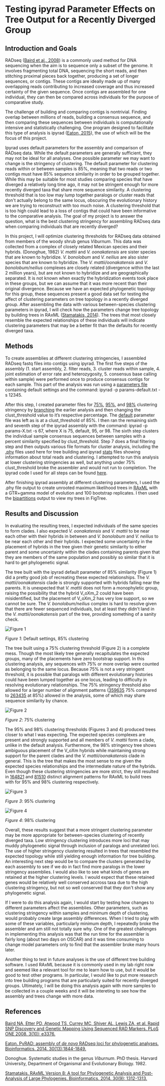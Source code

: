 # Testing ipyrad Parameter Effects on Tree Output for a Recently Diverged Group

## Introduction and Goals

RADseq ([Baird et al., 2008](http://journals.plos.org/plosone/article?id=10.1371/journal.pone.0003376)) is a commonly used method for DNA sequencing when the aim is to sequence only a subset of the genome. It involves fragmenting total DNA, sequencing the short reads, and then stitching proximal pieces back together, producing a set of longer sequences, or contigs. These contigs are ideally made up of many overlapping reads contributing to increased coverage and thus increased certainty of the given sequence. Once contigs are assembled for one individual, they can then be compared across individuals for the purpose of comparative study. 

The challenge of building and comparing contigs is nontrivial. Finding overlap between millions of reads, building a consensus sequence, and then comparing these sequences between individuals is computationally intensive and statistically challenging. One program designed to facilitate this type of analysis is ipyrad ([Eaton, 2015](http://bioinformatics.oxfordjournals.org/content/30/13/1844)), the use of which will be the focus of this project.

Ipyrad uses default parameters for the assembly and comparison of RADseq data. While the default parameters are generally sufficient, they may not be ideal for all analyses. One possible parameter we may want to change is the stringency of clustering. The default parameter for clustering reads within or between samples is 85%, meaning that two reads or two contigs must have 85% sequence similarity in order to be grouped together. While this may be suitable for most studies comparing species that have diverged a relatively long time ago, it may not be stringent enough for more recently diverged taxa that share more sequence similarity. A clustering threshold that is too low may lump together paralogs or cluster reads that don't actually belong to the same locus, obscuring the evolutionary history we are trying to reconstruct with too much noise. A clustering threshold that is too high could lead to a loss of contigs that could have been informative to the comparative analysis. The goal of my project is to answer the question, what is the best clustering stringency for assembling RADseq data when comparing individuals that are recently diverged?

In this project, I will optimize clustering thresholds for RADseq data obtained from members of the woody shrub genus *Viburnum*. This data was collected from a complex of closely related Mexican species and their hybrids. (Donoghue, 1982) *V. mattii* and *V. oonakatensis* are sister species that are known to hybridize. *V. bonolobum* and *V. neilius* are also sister species that are known to hybridize. The *V. mattii/oonakatensis* and *V. bonolobum/neilius* complexes are closely related (divergence within the last 2 million years), but are not known to hybridize and are geographically separated. It is not known when exactly the hybridization events took place in these groups, but we can assume that it was more recent than their original divergence. Because we have an expected phylogenetic topology for this group, these sequences present a good data set for testing the affect of clustering parameters on tree topology in a recently diverged group. After assembling the data with various between-species clustering parameters in ipyrad, I will check how the parameters change tree topology by building trees in RAxML ([Stamatakis, 2014](http://bioinformatics.oxfordjournals.org/content/early/2014/01/21/bioinformatics.btu033.abstract?keytype=ref&ijkey=VTEqgUJYCDcf0kP)). The trees that most closely resemble the expected relationships of these individuals will indicate clustering parameters that may be a better fit than the defaults for recently diverged taxa.

## Methods

To create assemblies at different clustering stringencies, I assembled RADseq fastq files into contigs using ipyrad. The first five steps of the assembly (1. start assembly, 2. filter reads, 3. cluster reads within sample, 4. joint estimation of error rate and heterozygosity, 5. consensus base calling within sample) were performed once to produce consensus contigs for each sample. This part of the analysis was run using a [parameters file](https://github.com/moeglein/phylobio_final_project/blob/master/code/params-default.txt) containing default settings and the command: ipyrad -p params-default.txt -s 12345. 

After this step, I created parameter files for [75%]( https://github.com/moeglein/phylobio_final_project/blob/master/code/params-75.txt), [95%]( https://github.com/moeglein/phylobio_final_project/blob/master/code/params-95.txt), and [98%]( https://github.com/moeglein/phylobio_final_project/blob/master/code/params-98.txt) clustering stringency by [branching](https://github.com/moeglein/phylobio_final_project/blob/master/code/ipyrad_code) the earlier analysis and then changing the clust_threshold value to it’s respective percentage. The [default](https://github.com/moeglein/phylobio_final_project/blob/master/code/params-default.txt) parameter file was left as is at a clust_threshold of 85%. I then ran the remaining sixth and seventh step of the ipyrad assembly with the command: ipyrad -p params-X.txt -s 67, where X is 75, default, 95, or 98. The sixth step clusters the individual sample consensus sequences between samples with a percent similarity specified by clust_threshold. Step 7 does a final filtering step and then outputs various file formats for cluster analysis, including the [.phy](https://github.com/moeglein/phylobio_final_project/tree/master/data) files used here for tree building and ipyrad [stats]( https://github.com/moeglein/phylobio_final_project/tree/master/data) files showing information about total reads and clustering. I attempted to run this analysis at lower clustering stringencies as well, but anything under 75% clust_threshold broke the assembler and would not run to completion. The ipyrad code I used for all steps can be found [here](https://github.com/moeglein/phylobio_final_project/blob/master/code/ipyrad_code).

After finishing ipyrad assembly at different clustering parameters, I used the .phy file output to create unrooted maximum likelihood trees in [RAxML](https://github.com/moeglein/phylobio_final_project/blob/master/code/default_tree.sh) with a GTR+gamma model of evolution and 100 bootstrap replicates. I then used the [bipartitions](https://github.com/moeglein/phylobio_final_project/blob/master/data/RAxML_bipartitions.default) output to view my trees in FigTree.


## Results and Discussion

In evaluating the resulting trees, I expected individuals of the same species to form clades. I also expected *V. oonakatensis* and *V. mattii* to be near each other with their hybrids in between and *V. bonolobum* and *V. neilius* to be near each other and their hybrids. I expected some uncertainty in the placement of hybrids in the tree given their genetic similarity to either parent and some uncertainty within the clades containing parents given that they are members of the same population and possibly so similar that it is hard to get phylogenetic signal. 

The tree built with the ipyrad default parameter of 85% similarity (Figure 1) did a pretty good job of recreating these expected relationships. The *V. mattii/oonakatensis* clade is strongly supported with hybrids falling near the parents. It is unexpected that *V. mattii* does not form a monophyletic group, raising the possibility that the hybrid V_oXm_2 could have been misidentified, but the placement of V_oXm_2 has very low support, so we cannot be sure. The *V. bonolobum/neilius* complex is hard to resolve given that there are fewer sequenced individuals, but at least they didn't land in the *V. mattii/oonakatensis* part of the tree, providing something of a sanity check.

![Figure 1](https://github.com/moeglein/phylobio_final_project/blob/master/figures/RAxML_bipartitions.default.png)

*Figure 1*: Default settings, 85% clustering

The tree built using a 75% clustering threshold (Figure 2) is a complete mess. Though the most likely tree generally recapitulates the expected groups, many of the placements have zero bootstrap support. In this clustering analysis, any sequences with 75% or more overlap were counted as belonging to the same locus. Because 75% is not a very stringent threshold, it is possible that paralogs with different evolutionary histories could have been lumped together as one locus, leading to difficulty in resolving evolutionary relationships. The 75% stringency threshold also allowed for a larger number of alignment patterns ([359635](https://github.com/moeglein/phylobio_final_project/blob/master/data/RAxML_info.stringency_75) 75% compared to [263435](https://github.com/moeglein/phylobio_final_project/blob/master/data/default_stats.txt) at 85%) allowed in the analysis, some of which may share sequence similarity by chance. 

![Figure 2](https://github.com/moeglein/phylobio_final_project/blob/master/figures/RAxML_bipartitions.stringency_75.png)

*Figure 2*: 75% clustering

The 95% and 98% clustering thresholds (Figures 3 and 4) produced trees closer to what I was expecting. The expected species complexes are present and strongly supported and all members of *V. mattii* form a clade, unlike in the default analysis. Furthermore, the 98% stringency tree shows ambiguous placement of the V_oXm hybrids while maintaining strong support for the parent clades and the *V. mattii/oonakatensis* clade in general. This is the tree that makes the most sense to me given the expected species relationships and the intermediate nature of the hybrids. Even though these clustering stringencies are more strict, they still resulted in [164821](https://github.com/moeglein/phylobio_final_project/blob/master/data/RAxML_info.stringency_95) and [81510](https://github.com/moeglein/phylobio_final_project/blob/master/data/RAxML_info.stringency_98) distinct alignment patterns for RAxML to build trees with for 95% and 98% clustering respectively.

![Figure 3](https://github.com/moeglein/phylobio_final_project/blob/master/figures/RAxML_bipartitions.stringency_95.png)

*Figure 3*: 95% clustering

![Figure 4](https://github.com/moeglein/phylobio_final_project/blob/master/figures/RAxML_bipartitions.stringency_98.png)

*Figure 4*: 98% clustering

Overall, these results suggest that a more stringent clustering parameter may be more appropriate for between-species clustering of recently diverged taxa. Low stringency clustering introduces more loci that may muddy phylogenetic signal through inclusion of paralogs and unrelated loci. The use of higher stringency clustering resulted in trees that resembled the expected topology while still yielding enough information for tree building. An interesting next step would be to compare the clusters generated by each assembly to see if we do in fact find more paralogs in the lower stringency assemblies. I would also like to see what kinds of genes are retained at the higher clustering levels. I would expect that these retained genes would be relatively well conserved accross taxa due to the high clustering stringency, but not so well conserved that they don't show any phylogenetic signal.

If I were to do this analysis again, I would start by testing how changes to different parameters affect the assemblies. Other parameters, such as clustering stringency within samples and minimum depth of clustering, would probably create large assembly differences. When I tried to play with some of these variables, particularly minimum depth, I repeatedly broke the assembler and am still not totally sure why. One of the greatest challenges in implementing this analysis was that the run time for the assembler is fairly long (about two days on OSCAR) and it was time consuming to change model parameters only to find that the assembler broke many hours later. 

Another thing to test in future analyses is the use of different tree building software. I used RAxML because it is commonly used in my lab right now and seemed like a relevant tool for me to learn how to use, but it would be good to test other programs. In particular, I would like to put more research into tree building programs that are particularly suited for recently diverged groups. Ultimately, I will be doing this analysis again with more samples to be collected in a couple weeks and it will be intereting to see how the assembly and trees change with more data. 

## References

[Baird NA, Etter PD, Atwood TS, Currey MC, Shiver AL, Lewis ZA, et al. Rapid SNP Discovery and Genetic Mapping Using Sequenced RAD Markers. PLoS ONE 2008. 3(10): e3376.](http://journals.plos.org/plosone/article?id=10.1371/journal.pone.0003376)

[Eaton. PyRAD: assembly of *de novo* RADseq loci for phylogenetic analyses. Bioinformatics. 2014. 30(13):1844-1849.](http://bioinformatics.oxfordjournals.org/content/30/13/1844)

Donoghue. Systematic studies in the genus *Viburnum*. PhD thesis. Harvard University, Department of Organismal and Evolutionary Biology. 1982.

[Stamatakis. RAxML Version 8: A tool for Phylogenetic Analysis and Post-Analysis of Large Phylogenies. Bioinformatics. 2014. 30(9): 1312-1313.](http://bioinformatics.oxfordjournals.org/content/early/2014/01/21/bioinformatics.btu033.abstract?keytype=ref&ijkey=VTEqgUJYCDcf0kP)




